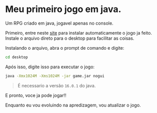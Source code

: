 # Meu primeiro jogo em java.
Um RPG criado em java, jogavel apenas no console.

Primeiro, entre neste [site](https://github.com/matheustorsani/RPG/releases/download/game/game.jar) para instalar automaticamente o jogo ja feito.
Instale o arquivo direto para o desktop para facilitar as coisas.

Instalando o arquivo, abra o prompt de comando e digite:

```sh
cd desktop
```

Após isso, digite isso para executar o jogo:
```sh
java -Xmx1024M -Xms1024M -jar game.jar nogui
```
> É necessario a versão `16.0.1` do java.

E pronto, voce ja pode jogar!!

Enquanto eu vou evoluindo na apredizagem, vou atualizar o jogo.
